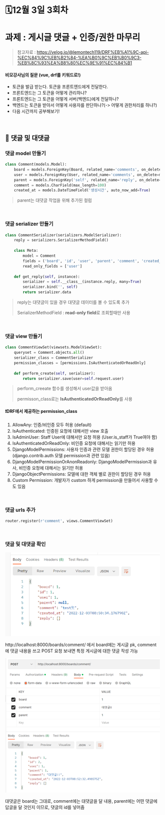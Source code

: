 # 🗓️12월 3일 3회차

# 과제 : 게시글 댓글 + 인증/권한 마무리

> 참고자료 : https://velog.io/@lemontech119/DRF%EB%A1%9C-api-%EC%84%9C%EB%B2%84-%EA%B0%9C%EB%B0%9C3-%EB%8C%93%EA%B8%80%EC%9E%91%EC%84%B1

#### 비모강사님의 질문 (vue, drf를 키워드로!)

- 토큰을 발급 받는다. 토큰을 프론트엔드에게 전달한다.
- 프론트엔드는 그 토큰을 어떻게 관리하나?
- 프론트엔드는 그 토큰을 어떻게 서버(백엔드)에게 전달하나?
- 백엔드는 토큰을 받아서 어떻게 사용자를 판단하나?(-> 어떻게 권한처리를 하나?)
- 다음 시간까지 공부해보기!

<br>

## 🧩 댓글 및 대댓글

### 댓글 model 만들기

```python
class Comment(models.Model):
    board = models.ForeignKey(Board, related_name='comments', on_delete=models.CASCADE)
    user = models.ForeignKey(User, related_name='comments', on_delete=models.CASCADE)
    parent = models.ForeignKey('self', related_name='reply', on_delete=models.CASCADE, null=True, blank=True)
    comment = models.CharField(max_length=100)
    created_at = models.DateTimeField('생성시간', auto_now_add=True)
```

> parent는 대댓글 작업을 위해 추가된 컬럼

<br>

### 댓글 serializer 만들기

```python
class CommentSerializer(serializers.ModelSerializer):
    reply = serializers.SerializerMethodField()

    class Meta:
        model = Comment
        fields = ('board', 'id', 'user', 'parent', 'comment', 'created_at','reply')
        read_only_fields = ['user']

    def get_reply(self, instance):
        serializer = self.__class__(instance.reply, many=True)
        serializer.bind('', self)
        return serializer.data
```

> reply는 대댓글이 있을 경우 대댓글 데이터를 볼 수 있도록 추가
>
> SerializerMethodField : **read-only field**로 조회할때만 사용

<br>

### 댓글 view 만들기

```python
class CommentViewSet(viewsets.ModelViewSet):
    queryset = Comment.objects.all()
    serializer_class = CommentSerializer
    permission_classes = [permissions.IsAuthenticatedOrReadOnly]

    def perform_create(self, serializer):
        return serializer.save(user=self.request.user)
```

> perform_creeate 함수를 생성해서 user값을 받아옴
>
> permisson_class로는 **IsAuthenticatedOrReadOnly**를 사용

#### ❗DRF에서 제공하는 permission_class

1. AllowAny: 인증/비인증 모두 허용 (default)
2. IsAuthenticated: 인증된 요청에 대해서만 view 호출
3. IsAdminUser: Staff User에 대해서만 요청 허용 (User.is_staff가 True여야 함)
4. IsAuthenticatedOrReadOnly: 비인증 요청에 대해서는 읽기만 허용
5. DjangoModelPermissions: 사용자 인증과 관련 모델 권한이 할당된 경우 허용 (django.contrib.auth 모델 permission과 관련 있음)
6. DjangoModelPermissionOrAnonReadonly: DjangoModelPermission과 유사, 비인증 요청에 대해서는 읽기만 허용
7. DjangoObjectPermissions: 모델에 대한 객체 별로 권한이 할당된 경우 허용
8. Custom Permission: 개발자가 custom 하게 permission을 만들어서 사용할 수도 있음

<br>

### 댓글 urls 추가

```python
router.register(r'comment', views.CommentViewSet)
```

<br>

### 댓글 및 대댓글 확인

![image-20221203175054008](drf_3일차.assets/image-20221203175054008.png)

http://localhost:8000/boards/comment/ 에서 board에는 게시글 pk, comment에 댓글 내용을 쓰고 POST 요청 보내면 특정 게시글에 대한 댓글 작성 가능

![image-20221203175239178](drf_3일차.assets/image-20221203175239178.png)

대댓글은 board는 그대로, comment에는 대댓글을 달 내용, parent에는 어떤 댓글에 답글을 달 것인지 이므로, 댓글의 id를 넣어줌

<br>



